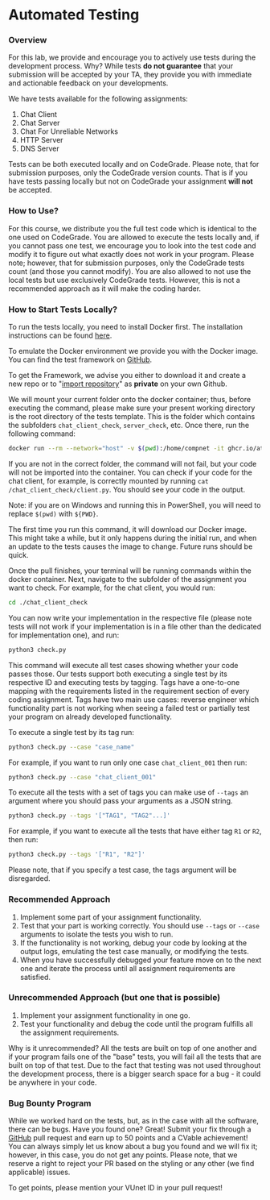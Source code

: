 # Automated Testing

### Overview

For this lab, we provide and encourage you to actively use tests during the development process. Why? While tests **do not guarantee** that your submission will be accepted by your TA, they provide you with immediate and actionable feedback on your developments.

We have tests available for the following assignments:

1. Chat Client
2. Chat Server
3. Chat For Unreliable Networks
4. HTTP Server
5. DNS Server

Tests can be both executed locally and on CodeGrade. Please note, that for submission purposes, only the CodeGrade version counts. That is if you have tests passing locally but not on CodeGrade your assignment **will not** be accepted.

### How to Use?

For this course, we distribute you the full test code which is identical to the one used on CodeGrade. You are allowed to execute the tests locally and, if you cannot pass one test, we encourage you to look into the test code and modify it to figure out what exactly does not work in your program. Please note; however, that for submission purposes, only the CodeGrade tests count (and those you cannot modify). You are also allowed to not use the local tests but use exclusively CodeGrade tests. However, this is not a recommended approach as it will make the coding harder.

### How to Start Tests Locally?

To run the tests locally, you need to install Docker first. The installation instructions can be found [here](https://docs.docker.com/engine/install/).

To emulate the Docker environment we provide you with the Docker image. You can find the test framework on [GitHub](https://github.com/atlarge-research/cn-lab-student).&#x20;

To get the Framework, we advise you either to download it and create a new repo or to "[import repository](https://docs.github.com/en/migrations/importing-source-code/using-github-importer/importing-a-repository-with-github-importer)" as **private** on your own Github.

We will mount your current folder onto the docker container; thus, before executing the command, please make sure your present working directory is the root directory of the tests template. This is the folder which contains the subfolders `chat_client_check`, `server_check`, etc. Once there, run the following command:

```bash
docker run --rm --network="host" -v $(pwd):/home/compnet -it ghcr.io/atlarge-research/cn-lab-student:latest
```

If you are not in the correct folder, the command will not fail, but your code will not be imported into the container. You can check if your code for the chat client, for example, is correctly mounted by running `cat /chat_client_check/client.py`. You should see your code in the output.

Note: if you are on Windows and running this in PowerShell, you will need to replace `$(pwd)` with `${PWD}`.

The first time you run this command, it will download our Docker image. This might take a while, but it only happens during the initial run, and when an update to the tests causes the image to change. Future runs should be quick.

Once the pull finishes, your terminal will be running commands within the docker container. Next, navigate to the subfolder of the assignment you want to check. For example, for the chat client, you would run:

```bash
cd ./chat_client_check
```

You can now write your implementation in the respective file (please note tests will not work if your implementation is in a file other than the dedicated for implementation one), and run:

```bash
python3 check.py
```

This command will execute all test cases showing whether your code passes those. Our tests support both executing a single test by its respective ID and executing tests by tagging. Tags have a one-to-one mapping with the requirements listed in the requirement section of every coding assignment. Tags have two main use cases: reverse engineer which functionality part is not working when seeing a failed test or partially test your program on already developed functionality.

To execute a single test by its tag run:

```bash
python3 check.py --case "case_name"
```

For example, if you want to run only one case `chat_client_001` then run:

```bash
python3 check.py --case "chat_client_001"
```

To execute all the tests with a set of tags you can make use of `--tags` an argument where you should pass your arguments as a JSON string.

```bash
python3 check.py --tags '["TAG1", "TAG2"...]'
```

For example, if you want to execute all the tests that have either tag `R1` or `R2`, then run:

```bash
python3 check.py --tags '["R1", "R2"]'
```

Please note, that if you specify a test case, the tags argument will be disregarded.

### Recommended Approach

1. Implement some part of your assignment functionality.
2. Test that your part is working correctly. You should use `--tags` or `--case` arguments to isolate the tests you wish to run.
3. If the functionality is not working, debug your code by looking at the output logs, emulating the test case manually, or modifying the tests.
4. When you have successfully debugged your feature move on to the next one and iterate the process until all assignment requirements are satisfied.

### Unrecommended Approach (but one that is possible)

1. Implement your assignment functionality in one go.
2. Test your functionality and debug the code until the program fulfills all the assignment requirements.

Why is it unrecommended? All the tests are built on top of one another and if your program fails one of the "base" tests, you will fail all the tests that are built on top of that test. Due to the fact that testing was not used throughout the development process, there is a bigger search space for a bug - it could be anywhere in your code.

### Bug Bounty Program

While we worked hard on the tests, but, as in the case with all the software, there can be bugs. Have you found one? Great! Submit your fix through a [GitHub](https://github.com/atlarge-research/cn-lab-student) pull request and earn up to 50 points and a CVable achievement! You can always simply let us know about a bug you found and we will fix it; however, in this case, you do not get any points. Please note, that we reserve a right to reject your PR based on the styling or any other (we find applicable) issues.

To get points, please mention your VUnet ID in your pull request!
